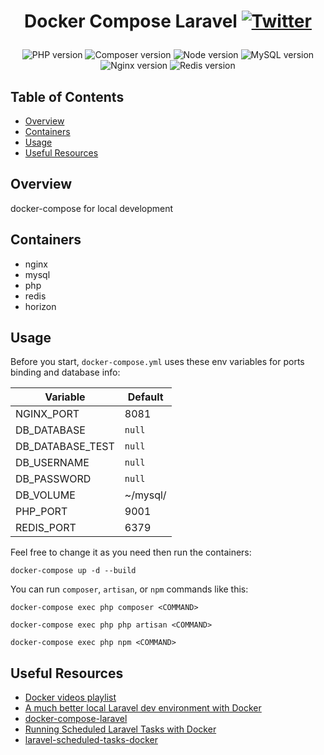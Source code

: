 <h1>
    <p align="center">
        Docker Compose Laravel
        <a href="https://twitter.com/intent/tweet?text=Docker%20Compose%20Laravel%20@DevMoath%20https://github.com/DevMoath/docker-compose-laravel"><img src="https://img.shields.io/twitter/url?style=social&amp;url=https://github.com/DevMoath/docker-compose-laravel" alt="Twitter"></a>
    </p>
</h1>

<p align="center">
    <img src="https://img.shields.io/badge/PHP-8--fpm-blue?style=for-the-badge" alt="PHP version">
    <img src="https://img.shields.io/badge/Composer-2-blue?style=for-the-badge" alt="Composer version">
    <img src="https://img.shields.io/badge/node-15--alpine-blue?style=for-the-badge" alt="Node version">
    <img src="https://img.shields.io/badge/mysql-8-blue?style=for-the-badge" alt="MySQL version">
    <img src="https://img.shields.io/badge/nginx-1--alpine-blue?style=for-the-badge" alt="Nginx version">
    <img src="https://img.shields.io/badge/redis-6--alpine-blue?style=for-the-badge" alt="Redis version">
</p>

## Table of Contents

- [Overview](#overview)
- [Containers](#containers)
- [Usage](#usage)
- [Useful Resources](#useful-resources)

## Overview

docker-compose for local development

## Containers

* nginx
* mysql
* php
* redis
* horizon

## Usage

Before you start, `docker-compose.yml` uses these env variables for ports binding and database info:

| Variable         | Default         |
|------------------|-----------------|
| NGINX_PORT       | 8081            |
| DB_DATABASE      | `null`          |
| DB_DATABASE_TEST | `null`          |
| DB_USERNAME      | `null`          |
| DB_PASSWORD      | `null`          |
| DB_VOLUME        | ~/mysql/        |
| PHP_PORT         | 9001            |
| REDIS_PORT       | 6379            |

Feel free to change it as you need then run the containers:

```shell script
docker-compose up -d --build
```

You can run `composer`, `artisan`, or `npm` commands like this:

```shell script
docker-compose exec php composer <COMMAND>

docker-compose exec php php artisan <COMMAND>

docker-compose exec php npm <COMMAND>
```

## Useful Resources

* [Docker videos playlist](https://www.youtube.com/playlist?list=PLWXM1Hj1xHDZOjLQdz687d8GA8YQ7fpvX)
* [A much better local Laravel dev environment with Docker](https://youtu.be/I980aPL-NRM)
* [docker-compose-laravel](https://github.com/aschmelyun/docker-compose-laravel)
* [Running Scheduled Laravel Tasks with Docker](https://youtu.be/2UTHJpBRGpY)
* [laravel-scheduled-tasks-docker](https://github.com/aschmelyun/laravel-scheduled-tasks-docker)
